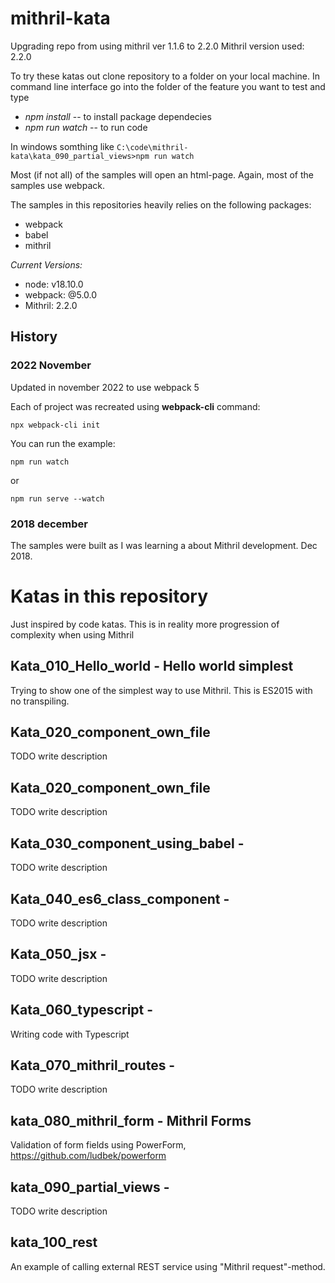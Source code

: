 # mithril-kata

Upgrading repo from using mithril ver 1.1.6 to 2.2.0
Mithril version used: 2.2.0

To try these katas out clone repository to a folder on your local machine. In command line interface go into the folder of the feature you want to test and type
- *npm install* -- to install package dependecies
- *npm run watch* -- to run code

In windows somthing like `C:\code\mithril-kata\kata_090_partial_views>npm run watch`

Most (if not all) of the samples will open an html-page. Again, most of the samples use webpack.

The samples in this repositories heavily relies on the following packages:
* webpack
* babel
* mithril

*Current Versions:*
- node: v18.10.0
- webpack: @5.0.0
- Mithril: 2.2.0

## History


### 2022 November
Updated in november 2022 to use webpack 5

Each of project was recreated using **webpack-cli** command:

```
npx webpack-cli init
```

You can run the example:

```
npm run watch
```
or
```
npm run serve --watch
```

### 2018 december
The samples were built as I was learning a about Mithril development.
Dec 2018.

# Katas in this repository
Just inspired by code katas. This is in reality more progression of complexity when using Mithril

## Kata_010_Hello_world - Hello world simplest

Trying to show one of the simplest way to use Mithril. This is ES2015 with no transpiling.

## Kata_020_component_own_file
TODO write description

## Kata_020_component_own_file
TODO write description

## Kata_030_component_using_babel - 
TODO write description

## Kata_040_es6_class_component - 
TODO write description

## Kata_050_jsx - 
TODO write description

## Kata_060_typescript - 
Writing code with Typescript

## Kata_070_mithril_routes - 
TODO write description

## kata_080_mithril_form - Mithril Forms
Validation of form fields using PowerForm, https://github.com/ludbek/powerform

## kata_090_partial_views - 
TODO write description

## kata_100_rest
An example of calling external REST service using "Mithril request"-method. 